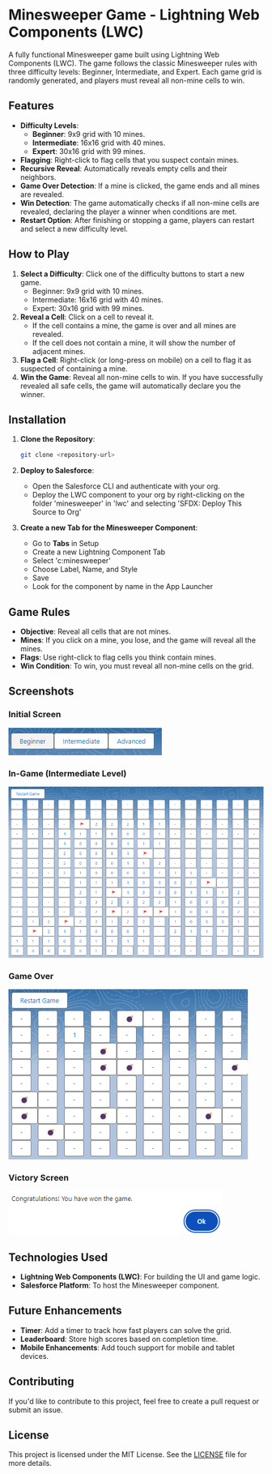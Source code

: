 # Minesweeper Game - Lightning Web Components (LWC)

A fully functional Minesweeper game built using Lightning Web Components (LWC). The game follows the classic Minesweeper rules with three difficulty levels: Beginner, Intermediate, and Expert. Each game grid is randomly generated, and players must reveal all non-mine cells to win.

## Features
- **Difficulty Levels**:
  - **Beginner**: 9x9 grid with 10 mines.
  - **Intermediate**: 16x16 grid with 40 mines.
  - **Expert**: 30x16 grid with 99 mines.
- **Flagging**: Right-click to flag cells that you suspect contain mines.
- **Recursive Reveal**: Automatically reveals empty cells and their neighbors.
- **Game Over Detection**: If a mine is clicked, the game ends and all mines are revealed.
- **Win Detection**: The game automatically checks if all non-mine cells are revealed, declaring the player a winner when conditions are met.
- **Restart Option**: After finishing or stopping a game, players can restart and select a new difficulty level.

## How to Play
1. **Select a Difficulty**: Click one of the difficulty buttons to start a new game.
    - Beginner: 9x9 grid with 10 mines.
    - Intermediate: 16x16 grid with 40 mines.
    - Expert: 30x16 grid with 99 mines.
2. **Reveal a Cell**: Click on a cell to reveal it.
   - If the cell contains a mine, the game is over and all mines are revealed.
   - If the cell does not contain a mine, it will show the number of adjacent mines.
3. **Flag a Cell**: Right-click (or long-press on mobile) on a cell to flag it as suspected of containing a mine.
4. **Win the Game**: Reveal all non-mine cells to win. If you have successfully revealed all safe cells, the game will automatically declare you the winner.

## Installation

1. **Clone the Repository**:
   ```bash
   git clone <repository-url>
   ```

2. **Deploy to Salesforce**:
   - Open the Salesforce CLI and authenticate with your org.
   - Deploy the LWC component to your org by right-clicking on the folder 'minesweeper' in 'lwc' and selecting 'SFDX: Deploy This Source to Org'

3. **Create a new Tab for the Minesweeper Component**:
   - Go to **Tabs** in Setup
   - Create a new Lightning Component Tab
   - Select 'c:minesweeper'
   - Choose Label, Name, and Style
   - Save
   - Look for the component by name in the App Launcher

## Game Rules
- **Objective**: Reveal all cells that are not mines.
- **Mines**: If you click on a mine, you lose, and the game will reveal all the mines.
- **Flags**: Use right-click to flag cells you think contain mines.
- **Win Condition**: To win, you must reveal all non-mine cells on the grid.

## Screenshots

### Initial Screen
![Initial Screen](/screenshots/init-screen.png)

### In-Game (Intermediate Level)
![In-Game](/screenshots/game.png)

### Game Over
![Game Over](/screenshots/game-over.png)

### Victory Screen
![Victory](/screenshots/victory.png)

## Technologies Used
- **Lightning Web Components (LWC)**: For building the UI and game logic.
- **Salesforce Platform**: To host the Minesweeper component.

## Future Enhancements
- **Timer**: Add a timer to track how fast players can solve the grid.
- **Leaderboard**: Store high scores based on completion time.
- **Mobile Enhancements**: Add touch support for mobile and tablet devices.

## Contributing
If you'd like to contribute to this project, feel free to create a pull request or submit an issue.

## License
This project is licensed under the MIT License. See the [LICENSE](LICENSE) file for more details.
